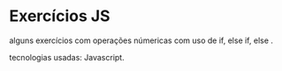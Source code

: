 # Exercícios JS

alguns exercícios com operações númericas com uso de if, else if, else .

tecnologias usadas: Javascript. 
